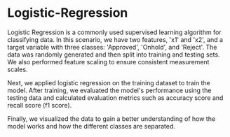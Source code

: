 # Logistic-Regression
Logistic Regression is a commonly used supervised learning algorithm for classifying data. In this scenario, we have two features, 'x1' and 'x2', and a target variable with three classes: 'Approved', 'Onhold', and 'Reject'. The data was randomly generated and then split into training and testing sets. We also performed feature scaling to ensure consistent measurement scales.

Next, we applied logistic regression on the training dataset to train the model. After training, we evaluated the model's performance using the testing data and calculated evaluation metrics such as accuracy score and recall score (f1 score).

Finally, we visualized the data to gain a better understanding of how the model works and how the different classes are separated.
